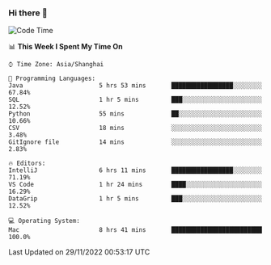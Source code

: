 ### Hi there 👋


<!--START_SECTION:waka-->
![Code Time](http://img.shields.io/badge/Code%20Time-934%20hrs%2048%20mins-blue)

📊 **This Week I Spent My Time On** 

```text
⌚︎ Time Zone: Asia/Shanghai

💬 Programming Languages: 
Java                     5 hrs 53 mins       █████████████████░░░░░░░░   67.84% 
SQL                      1 hr 5 mins         ███░░░░░░░░░░░░░░░░░░░░░░   12.52% 
Python                   55 mins             ██░░░░░░░░░░░░░░░░░░░░░░░   10.66% 
CSV                      18 mins             ░░░░░░░░░░░░░░░░░░░░░░░░░   3.48% 
GitIgnore file           14 mins             ░░░░░░░░░░░░░░░░░░░░░░░░░   2.83%

🔥 Editors: 
IntelliJ                 6 hrs 11 mins       █████████████████░░░░░░░░   71.19% 
VS Code                  1 hr 24 mins        ████░░░░░░░░░░░░░░░░░░░░░   16.29% 
DataGrip                 1 hr 5 mins         ███░░░░░░░░░░░░░░░░░░░░░░   12.52%

💻 Operating System: 
Mac                      8 hrs 41 mins       █████████████████████████   100.0%

```


 Last Updated on 29/11/2022 00:53:17 UTC
<!--END_SECTION:waka-->

<!--
**SillyPasty/SillyPasty** is a ✨ _special_ ✨ repository because its `README.md` (this file) appears on your GitHub profile.

Here are some ideas to get you started:

- 🔭 I’m currently working on ...
- 🌱 I’m currently learning ...
- 👯 I’m looking to collaborate on ...
- 🤔 I’m looking for help with ...
- 💬 Ask me about ...
- 📫 How to reach me: ...
- 😄 Pronouns: ...
- ⚡ Fun fact: ...
-->



